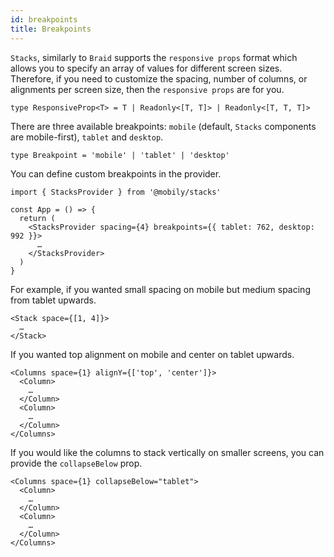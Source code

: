 ```yaml
---
id: breakpoints
title: Breakpoints
---
```


`Stacks`, similarly to `Braid` supports the `responsive props` format which allows you to specify an array of values for different screen sizes. Therefore, if you need to customize the spacing, number of columns, or alignments per screen size, then the `responsive props` are for you.

```tsx
type ResponsiveProp<T> = T | Readonly<[T, T]> | Readonly<[T, T, T]>
```

There are three available breakpoints: `mobile` (default, `Stacks` components are mobile-first), `tablet` and `desktop`.

```
type Breakpoint = 'mobile' | 'tablet' | 'desktop'
```

You can define custom breakpoints in the provider.

```tsx
import { StacksProvider } from '@mobily/stacks'

const App = () => {
  return (
    <StacksProvider spacing={4} breakpoints={{ tablet: 762, desktop: 992 }}>
      …
    </StacksProvider>
  )
}
```

For example, if you wanted small spacing on mobile but medium spacing from tablet upwards.

```tsx
<Stack space={[1, 4]}>
  …
</Stack>
```

If you wanted top alignment on mobile and center on tablet upwards.

```tsx
<Columns space={1} alignY={['top', 'center']}>
  <Column>
    …
  </Column>
  <Column>
    …
  </Column>
</Columns>
```

If you would like the columns to stack vertically on smaller screens, you can provide the `collapseBelow` prop.

```tsx
<Columns space={1} collapseBelow="tablet">
  <Column>
    …
  </Column>
  <Column>
    …
  </Column>
</Columns>
```

